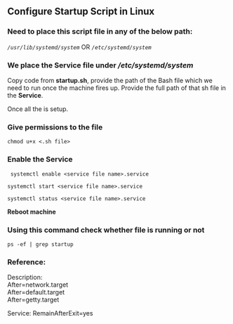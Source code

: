 
## Configure Startup Script in Linux

### Need to place this script file in any of the below path:

*`/usr/lib/systemd/system`* OR *`/etc/systemd/system`*

### We place the Service file under */etc/systemd/system*

Copy code from **startup.sh**, provide the path of the Bash file which we need to run once the machine fires up. Provide the full path of that sh file in the **Service**.

Once all the is setup.

### Give permissions to the file

`chmod u+x <.sh file>`

### Enable the Service

` systemctl enable <service file name>.service`

 `systemctl start <service file name>.service`

 `systemctl status <service file name>.service`


**Reboot machine**

### Using this command check whether file is running or not

`ps -ef | grep startup`


### Reference: 
Description:\
             After=network.target\
             After=default.target\
             After=getty.target

Service: RemainAfterExit=yes
             
